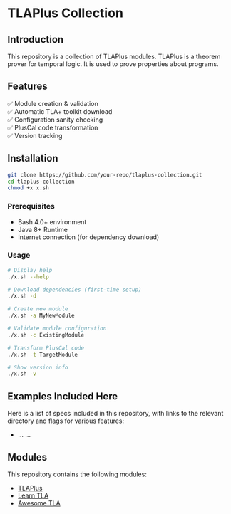 # TLAPlus Collection

## Introduction

This repository is a collection of TLAPlus modules. TLAPlus is a theorem prover for temporal logic. It is used to prove properties about programs.

## Features
✅ Module creation & validation  
✅ Automatic TLA+ toolkit download  
✅ Configuration sanity checking  
✅ PlusCal code transformation  
✅ Version tracking

## Installation
```bash
git clone https://github.com/your-repo/tlaplus-collection.git
cd tlaplus-collection
chmod +x x.sh
```

### Prerequisites
- Bash 4.0+ environment
- Java 8+ Runtime
- Internet connection (for dependency download)

### Usage

```bash
# Display help
./x.sh --help

# Download dependencies (first-time setup)
./x.sh -d

# Create new module
./x.sh -a MyNewModule

# Validate module configuration
./x.sh -c ExistingModule

# Transform PlusCal code
./x.sh -t TargetModule

# Show version info
./x.sh -v
```

## Examples Included Here
Here is a list of specs included in this repository, with links to the relevant directory and flags for various features:

- ... ...

## Modules

This repository contains the following modules:

- [TLAPlus](https://github.com/tlaplus/tlaplus)
- [Learn TLA](https://learntla.com/index.html)
- [Awesome TLA](https://github.com/tlaplus/awesome-tlaplus)